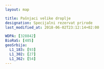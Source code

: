```yaml
---
layout: map

title: Pašnjaci velike droplje
designation: Specijalni rezervat prirode
last_modified_at: 2018-06-02T23:12:14+02:00

WDPA: [328842]
BioRaS: [405]
geoSrbija:
  L1_183: [93]
  L1_302: [27]
  L1_362: [54]
---
```

